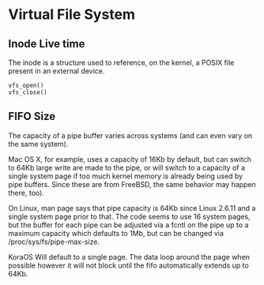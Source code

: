 
# Virtual File System
  

## Inode Live time

  The inode is a structure used to reference, on the kernel, a POSIX file present in an external device.

```
vfs_open()
vfs_close()
```




## FIFO Size

  The capacity of a pipe buffer varies across systems (and can even vary on the same system). 

  Mac OS X, for example, uses a capacity of 16Kb by default, but can switch to 64Kb large write are made to the pipe, or will switch to a capacity of a single system page if too much kernel memory is already being used by pipe buffers.
  Since these are from FreeBSD, the same behavior may happen there, too).

  On Linux, man page says that pipe capacity is 64Kb since Linux 2.6.11 and a single system page prior to that. 
  The code seems to use 16 system pages, but the buffer for each pipe can be adjusted via a fcntl on the pipe up to a maximum capacity which defaults to 1Mb, but can be changed via /proc/sys/fs/pipe-max-size.

  KoraOS Will default to a single page. The data loop around the page when possible however it will not block until the fifo automatically extends up to 64Kb.



